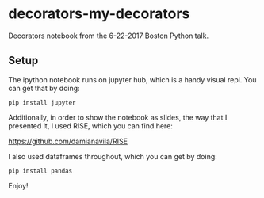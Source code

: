 # decorators-my-decorators
Decorators notebook from the 6-22-2017 Boston Python talk. 

Setup
-----
The ipython notebook runs on jupyter hub, which is a handy visual repl. You can get that by doing:

```
pip install jupyter
```

Additionally, in order to show the notebook as slides, the way that I presented it, I used RISE, which you can find here:

https://github.com/damianavila/RISE

I also used dataframes throughout, which you can get by doing:
```
pip install pandas
```

Enjoy!
